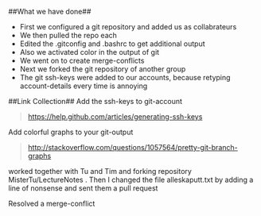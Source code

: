 ##What we have done##

* First we configured a git repository and added us as collabrateurs
* We then pulled the repo each
* Edited the .gitconfig and .bashrc to get additional output
* Also we activated color in the output of git
* We went on to create merge-conflicts
* Next we forked the git repository of another group
* The git ssh-keys were added to our accounts, because retyping account-details every time is annoying

##Link Collection##
Add the ssh-keys to git-account
> https://help.github.com/articles/generating-ssh-keys

Add colorful graphs to your git-output
> http://stackoverflow.com/questions/1057564/pretty-git-branch-graphs

worked together with Tu and Tim and forking repository MisterTu/LectureNotes . Then I changed the file alleskaputt.txt by adding a line of nonsense and sent them a pull request

Resolved a merge-conflict
